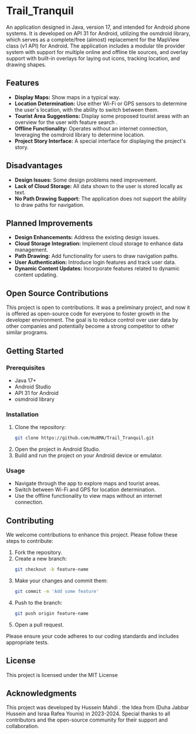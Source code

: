 # Trail_Tranquil

An application designed in Java, version 17, and intended for Android phone systems. It is developed on API 31 for Android, utilizing the osmdroid library, which serves as a complete/free (almost) replacement for the MapView class (v1 API) for Android. The application includes a modular tile provider system with support for multiple online and offline tile sources, and overlay support with built-in overlays for laying out icons, tracking location, and drawing shapes.

## Features
- **Display Maps:** Show maps in a typical way.
- **Location Determination:** Use either Wi-Fi or GPS sensors to determine the user's location, with the ability to switch between them.
- **Tourist Area Suggestions:** Display some proposed tourist areas with an overview for the user with feature search .
- **Offline Functionality:** Operates without an internet connection, leveraging the osmdroid library to determine location.
- **Project Story Interface:** A special interface for displaying the project's story.

## Disadvantages
- **Design Issues:** Some design problems need improvement.
- **Lack of Cloud Storage:** All data shown to the user is stored locally as text.
- **No Path Drawing Support:** The application does not support the ability to draw paths for navigation.

## Planned Improvements
- **Design Enhancements:** Address the existing design issues.
- **Cloud Storage Integration:** Implement cloud storage to enhance data management.
- **Path Drawing:** Add functionality for users to draw navigation paths.
- **User Authentication:** Introduce login features and track user data.
- **Dynamic Content Updates:** Incorporate features related to dynamic content updating.

## Open Source Contributions
This project is open to contributions. It was a preliminary project, and now it is offered as open-source code for everyone to foster growth in the developer environment. The goal is to reduce control over user data by other companies and potentially become a strong competitor to other similar programs.

## Getting Started
### Prerequisites
- Java 17+
- Android Studio
- API 31 for Android
- osmdroid library

### Installation
1. Clone the repository:
    ```bash
    git clone https://github.com/Hu8MA/Trail_Tranquil.git
    ```
2. Open the project in Android Studio.
3. Build and run the project on your Android device or emulator.

### Usage
- Navigate through the app to explore maps and tourist areas.
- Switch between Wi-Fi and GPS for location determination.
- Use the offline functionality to view maps without an internet connection.

## Contributing
We welcome contributions to enhance this project. Please follow these steps to contribute:

1. Fork the repository.
2. Create a new branch:
    ```bash
    git checkout -b feature-name
    ```
3. Make your changes and commit them:
    ```bash
    git commit -m 'Add some feature'
    ```
4. Push to the branch:
    ```bash
    git push origin feature-name
    ```
5. Open a pull request.

Please ensure your code adheres to our coding standards and includes appropriate tests.

## License
This project is licensed under the MIT License  

## Acknowledgments
This project was developed by Hussein Mahdi .  the Idea from (Duha Jabbar Hussein and Israa Rafea Younis) in 2023-2024. Special thanks to all contributors and the open-source community for their support and collaboration.
 
